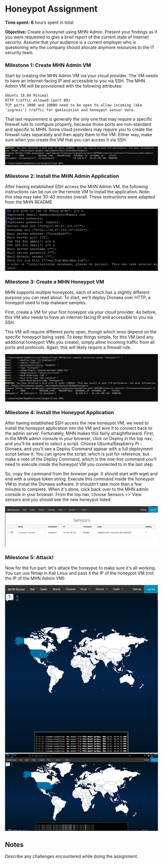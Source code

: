 # Honeypot Assignment

**Time spent:** **6** hours spent in total

**Objective:** Create a honeynet using MHN-Admin. Present your findings as if you were requested to give a brief report of the current state of Internet security. Assume that your audience is a current employer who is questioning why the company should allocate anymore resources to the IT security team.

### Milestone 1: Create MHN Admin VM ###

Start by creating the MHN Admin VM via your cloud provider. The VM needs to have an internet-facing IP and accessible to you via SSH. The MHN Admin VM will be provisioned with the following attributes:

    Ubuntu 18.04 Minimal
    HTTP traffic allowed (port 80)
    TCP ports 3000 and 10000 need to be open to allow incoming (aka 'ingress') traffic for geolocation and honeypot sensor data.

That last requirement is generally the only one that may require a specific firewall rule to configure properly, because those ports are non-standard and specific to MHN. Some cloud providers may require you to create the firewall rules separately and then apply them to the VM. Either way, make sure when you create the VM that you can access it via SSH.

<img src="MHN_server.png">

### Milestone 2: Install the MHN Admin Application ###

After having established SSH access the MHN Admin VM, the following instructions can be run on the remote VM to install the application. Note: this step may take 30-40 minutes overall. These instructions were adapted from the MHN README


<img src="mhn_admin_applications.png">

### Milestone 3: Create a MHN Honeypot VM ###

MHN supports multiple honeypots, each of which has a slightly different purpose you can read about. To start, we'll deploy Dionaea over HTTP, a honeypot used to trap malware samples.

First, create a VM for your first honeypot via your cloud provider. As before, this VM also needs to have an internet-facing IP and accessible to you via SSH.

This VM will require different ports open, though which ones depend on the specific honeypot being used. To keep things simple, for this VM (and any additional honeypot VMs you create), simply allow incoming traffic from all ports and protocols. Again, this will likely require a firewall rule.

<img src="honeypot1.png">

### Milestone 4: Install the Honeypot Application ###

After having established SSH access the new honeypot VM, we need to install the honeypot application into the VM and wire it to connect back to the admin server. Fortunately, MHN makes this fairly straightforward. First, in the MHN admin console in your browser, click on Deploy in the top nav, and you'll be asked to select a script. Choose Ubuntu/Raspberry Pi - Dionaea, and you'll see a Deploy Command appear with a full deployment script below it. You can ignore the script, which is just for reference, but make a note of the Deploy Command, which is the one-line command you'll need to execute inside the honeypot VM you connected to in the last step.

So, copy the command from the browser page. It should start with wget and end with a unique token string. Execute this command inside the honeypot VM to install the Dionaea software. It shouldn't take more than a few minutes to complete. When it's done, click back over to the MHN admin console in your browser. From the top nav, choose Sensors >> View sensors and you should see the new honeypot listed.

<img src="sensor.png">

### Milestone 5: Attack! ###

Now for the fun part: let's attack the honeypot to make sure it's all working. You can use Nmap in Kali Linux and pass it the IP of the honeypot VM (not the IP of the MHN Admin VM):

<img src="attk1.png">
<img src="attk2.png">

## Notes

Describe any challenges encountered while doing the assignment.
